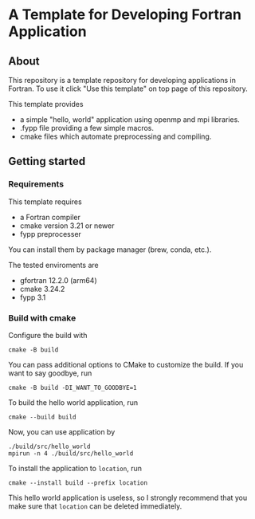 # A Template for Developing Fortran Application

## About
This repository is a template repository for developing applications in Fortran.
To use it click "Use this template" on top page of this repository.

This template provides
- a simple "hello, world" application using openmp and mpi libraries.
- .fypp file providing a few simple macros.
- cmake files which automate preprocessing and compiling.

## Getting started
### Requirements
This template requires
- a Fortran compiler
- cmake version 3.21 or newer
- fypp preprocesser

You can install them by package manager (brew, conda, etc.).

The tested enviroments are
- gfortran 12.2.0 (arm64)
- cmake 3.24.2
- fypp 3.1

### Build with cmake
Configure the build with
```
cmake -B build
```
You can pass additional options to CMake to customize the build.
If you want to say goodbye, run
```
cmake -B build -DI_WANT_TO_GOODBYE=1
```

To build the hello world application, run
```
cmake --build build
```

Now, you can use application by
```
./build/src/hello_world
mpirun -n 4 ./build/src/hello_world
```

To install the application to ```location```, run
```
cmake --install build --prefix location
```

This hello world application is useless, so I strongly recommend that you make sure that ```location``` can be deleted immediately.
